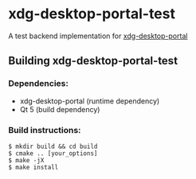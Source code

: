 # xdg-desktop-portal-test

A test backend implementation for [xdg-desktop-portal](http://github.com/flatpak/xdg-desktop-portal)

## Building xdg-desktop-portal-test

### Dependencies:
 - xdg-desktop-portal (runtime dependency)
 - Qt 5 (build dependency)

### Build instructions:
```
$ mkdir build && cd build
$ cmake .. [your_options]
$ make -jX
$ make install
```
